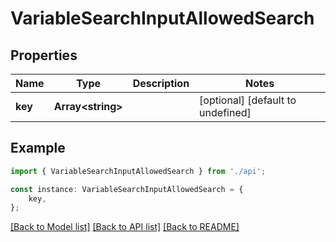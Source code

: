 # VariableSearchInputAllowedSearch


## Properties

Name | Type | Description | Notes
------------ | ------------- | ------------- | -------------
**key** | **Array&lt;string&gt;** |  | [optional] [default to undefined]

## Example

```typescript
import { VariableSearchInputAllowedSearch } from './api';

const instance: VariableSearchInputAllowedSearch = {
    key,
};
```

[[Back to Model list]](../README.md#documentation-for-models) [[Back to API list]](../README.md#documentation-for-api-endpoints) [[Back to README]](../README.md)
